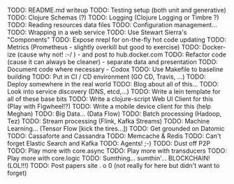 TODO: README.md writeup
TODO: Testing setup (both unit and generative)
TODO: Clojure Schemas (?)
TODO: Logging (Clojure Logging or Timbre ?)
TODO: Reading resources data files
TODO: Configuration management...
TODO: Wrapping in a web service
TODO: Use Stewart Sierra's "Components"
TODO: Expose nrepl for on-the-fly hot code updating
TODO: Metrics (Prometheus - slightly overkill but good to exercise)
TODO: Docker-ize (cause why not! :-/ ) - and post to hub.docker.com
TODO: Refactor code (cause it can always be cleaner) - separate data and presentation
TODO: Document code where necessary - Codox
TODO: Use Makefile to baseline building
TODO: Put in CI / CD environment (GO CD, Travis, ...)
TODO: Deploy somewhere in the real world
TODO: Blog about all of this...
TODO: Look into service discovery (DNS, etcd,...)
TODO: Write a lein template for all of these base bits
TODO: Write a clojure-script Web UI Client for this (Play with Figwheel!?)
TODO: Write a mobile device client for this (help Meghan)
TODO: Big Data... (Data Flow)
TODO: Batch processing (Hadoop, Tez)
TODO: Stream processing (Flink, Kafka Streams)
TODO: Machine Learning... (Tensor Flow [kick the tires...])
TODO: Get grounded on Datomic
TODO: Cassaforte and Cassandra
TODO: Memcache & Redis
TODO: Can't forget Elastic Search and Kafka
TODO: Agents! ;-)
TODO: Dust off P2P
TODO: Play more with core.async
TODO: Play more with transducers
TODO: Play more with core.logic
TODO: Sumthing... sumthin'... BLOCKCHAIN! (LOL!!!)
TODO: Post papers site . o 0 (not really for here but didn't want to forget)

